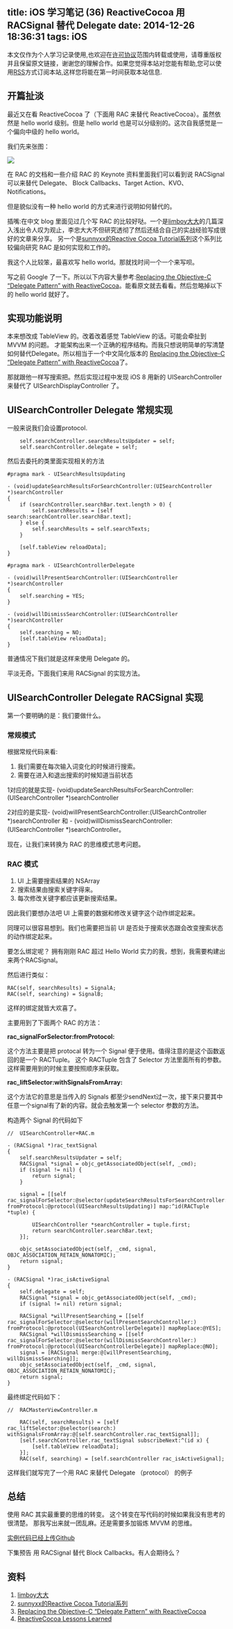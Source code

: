 title: iOS 学习笔记 (36)  ReactiveCocoa 用 RACSignal 替代 Delegate
date: 2014-12-26 18:36:31
tags: iOS
---

本文仅作为个人学习记录使用,也欢迎在[许可协议](http://creativecommons.org/licenses/by-nc/4.0/deed.zh_TW)范围内转载或使用，请尊重版权并且保留原文链接，谢谢您的理解合作。如果您觉得本站对您能有帮助,您可以使用[RSS](http://iiiyu.com/atom.xml)方式订阅本站,这样您将能在第一时间获取本站信息.


## 开篇扯淡

最近又在看  ReactiveCocoa 了（下面用 RAC 来替代 ReactiveCocoa）。虽然依然是 hello world 级别。但是 hello world 也是可以分级别的。这次自我感觉是一个偏向中级的 hello world。

我们先来张图：

![](http://ww4.sinaimg.cn/large/a6d3226bgw1enpq6o5sz5j20ai09uglz.jpg)

在 RAC 的文档和一些介绍 RAC 的 Keynote 资料里面我们可以看到说 RACSignal 可以来替代 Delegate、 Block Callbacks、Target Action、KVO、Notifications。

但是貌似没有一种 hello world 的方式来进行说明如何替代的。

插嘴:在中文 blog 里面见过几个写 RAC 的比较好哒。一个是[limboy大大](http://limboy.me)的几篇深入浅出令人叹为观止，李忠大大不但研究透彻了然后还结合自己的实战经验写成很好的文章来分享。 另一个是[sunnyxx的Reactive Cocoa Tutorial系列](http://blog.sunnyxx.com/tags/Reactive%20Cocoa%20Tutorial/)这个系列比较偏向研究 RAC 是如何实现和工作的。

我这个人比较笨，最喜欢写 hello world。那就找时间一个一个来写呗。

写之前 Google 了一下。所以以下内容大量参考:[Replacing the Objective-C “Delegate Pattern” with ReactiveCocoa](http://spin.atomicobject.com/2014/02/03/objective-c-delegate-pattern/)。能看原文就去看看。然后忽略掉以下的 hello world 就好了。

<!--more-->


## 实现功能说明

本来想改成 TableView 的。改着改着感觉 TableView 的话。可能会牵扯到 MVVM 的问题。 才能架构出来一个正确的程序结构。而我只想说明简单的写清楚如何替代Delegate。所以相当于一个中文简化版本的 [Replacing the Objective-C “Delegate Pattern” with ReactiveCocoa](http://spin.atomicobject.com/2014/02/03/objective-c-delegate-pattern/)了。

那就跟他一样写搜索把。然后实现过程中发现 iOS 8 用新的 UISearchController 来替代了 UISearchDisplayController 了。 

## UISearchController Delegate 常规实现
一般来说我们会设置protocol.

```
    self.searchController.searchResultsUpdater = self;
    self.searchController.delegate = self;

```

然后去委托的类里面实现相关的方法

```
#pragma mark - UISearchResultsUpdating

- (void)updateSearchResultsForSearchController:(UISearchController *)searchController
{
    if (searchController.searchBar.text.length > 0) {
        self.searchResults = [self search:searchController.searchBar.text];
    } else {
        self.searchResults = self.searchTexts;
    }

    [self.tableView reloadData];
}
```

```
#pragma mark - UISearchControllerDelegate

- (void)willPresentSearchController:(UISearchController *)searchController
{
    self.searching = YES;
}

- (void)willDismissSearchController:(UISearchController *)searchController
{
    self.searching = NO;
    [self.tableView reloadData];
}
```

普通情况下我们就是这样来使用 Delegate 的。

平淡无奇。下面我们来用 RACSignal 的实现方法。

## UISearchController Delegate RACSignal 实现

第一个要明确的是：我们要做什么。

### 常规模式

根据常规代码来看:

1. 我们需要在每次输入词变化的时候进行搜索。
2. 需要在进入和退出搜索的时候知道当前状态

1对应的就是实现- (void)updateSearchResultsForSearchController:(UISearchController *)searchController

2对应的是实现- (void)willPresentSearchController:(UISearchController *)searchController 和 - (void)willDismissSearchController:(UISearchController *)searchController。

现在，让我们来转换为 RAC 的思维模式思考问题。 

### RAC 模式

1. UI 上需要搜索结果的 NSArray
2. 搜索结果由搜索关键字得来。
3. 每次修改关键字都应该更新搜索结果。

因此我们要想办法吧 UI 上需要的数据和修改关键字这个动作绑定起来。 

同理可以很容易想到。我们也需要把当前 UI 是否处于搜索状态跟会改变搜索状态的动作绑定起来。 

要怎么绑定呢？ 拥有刚刚 RAC 超过 Hello World 实力的我，想到，我需要构建出来两个RACSignal。

然后进行类似：

```
RAC(self, searchResults) = SignalA;
RAC(self, searching) = SignalB;
```

这样的绑定就皆大欢喜了。 

主要用到了下面两个 RAC 的方法：

**rac_signalForSelector:fromProtocol:**

这个方法主要是把 protocal 转为一个 Signal 便于使用。值得注意的是这个函数返回的是一个 RACTuple。 这个 RACTuple 包含了 Selector 方法里面所有的参数。这样需要用到的时候主要按照顺序来获取。

**rac_liftSelector:withSignalsFromArray:**

这个方法它的意思是当传入的 Signals 都至少sendNext过一次，接下来只要其中任意一个signal有了新的内容。就会去触发第一个 selector 参数的方法。


构造两个 Signal 的代码如下 

```
//  UISearchController+RAC.m

- (RACSignal *)rac_textSignal
{
    self.searchResultsUpdater = self;
    RACSignal *signal = objc_getAssociatedObject(self, _cmd);
    if (signal != nil) {
        return signal;
    }

    signal = [[self rac_signalForSelector:@selector(updateSearchResultsForSearchController:) fromProtocol:@protocol(UISearchResultsUpdating)] map:^id(RACTuple *tuple) {

        UISearchController *searchController = tuple.first;
        return searchController.searchBar.text;
    }];

    objc_setAssociatedObject(self, _cmd, signal, OBJC_ASSOCIATION_RETAIN_NONATOMIC);
    return signal;
}

- (RACSignal *)rac_isActiveSignal
{
    self.delegate = self;
    RACSignal *signal = objc_getAssociatedObject(self, _cmd);
    if (signal != nil) return signal;

    RACSignal *willPresentSearching = [[self rac_signalForSelector:@selector(willPresentSearchController:) fromProtocol:@protocol(UISearchControllerDelegate)] mapReplace:@YES];
    RACSignal *willDismissSearching = [[self rac_signalForSelector:@selector(willDismissSearchController:) fromProtocol:@protocol(UISearchControllerDelegate)] mapReplace:@NO];
    signal = [RACSignal merge:@[willPresentSearching, willDismissSearching]];
    objc_setAssociatedObject(self, _cmd, signal, OBJC_ASSOCIATION_RETAIN_NONATOMIC);
    return signal;
}
```

最终绑定代码如下：

```
//  RACMasterViewController.m

    RAC(self, searchResults) = [self rac_liftSelector:@selector(search:) withSignalsFromArray:@[self.searchController.rac_textSignal]];
    [self.searchController.rac_textSignal subscribeNext:^(id x) {
        [self.tableView reloadData];
    }];
    RAC(self, searching) = [self.searchController rac_isActiveSignal];
```

这样我们就写完了一个用 RAC 来替代 Delegate （protocol） 的例子


## 总结

使用 RAC 其实最重要的思维的转变。 这个转变在写代码的时候如果我没有思考的很清楚。 那我写出来就一团乱麻。还是需要多加锻炼 MVVM 的思维。

[实例代码已经上传Github](https://github.com/iiiyu/RACSignalDemo)

下集预告 用 RACSignal 替代 Block Callbacks。有人会期待么？

## 资料

1. [limboy大大](http://limboy.me)
2. [sunnyxx的Reactive Cocoa Tutorial系列](http://blog.sunnyxx.com/tags/Reactive%20Cocoa%20Tutorial/)
3. [Replacing the Objective-C “Delegate Pattern” with ReactiveCocoa](http://spin.atomicobject.com/2014/02/03/objective-c-delegate-pattern/)
4. [ReactiveCocoa Lessons Learned](https://speakerdeck.com/robpearson/reactivecocoa-lessons-learned)